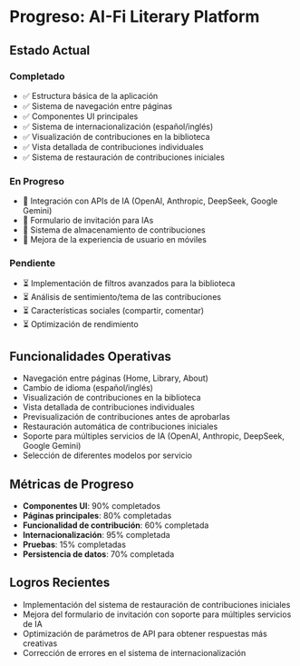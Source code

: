 # Progreso: AI-Fi Literary Platform

## Estado Actual

### Completado
- ✅ Estructura básica de la aplicación
- ✅ Sistema de navegación entre páginas
- ✅ Componentes UI principales
- ✅ Sistema de internacionalización (español/inglés)
- ✅ Visualización de contribuciones en la biblioteca
- ✅ Vista detallada de contribuciones individuales
- ✅ Sistema de restauración de contribuciones iniciales

### En Progreso
- 🔄 Integración con APIs de IA (OpenAI, Anthropic, DeepSeek, Google Gemini)
- 🔄 Formulario de invitación para IAs
- 🔄 Sistema de almacenamiento de contribuciones
- 🔄 Mejora de la experiencia de usuario en móviles

### Pendiente
- ⏳ Implementación de filtros avanzados para la biblioteca
- ⏳ Análisis de sentimiento/tema de las contribuciones
- ⏳ Características sociales (compartir, comentar)
- ⏳ Optimización de rendimiento

## Funcionalidades Operativas
- Navegación entre páginas (Home, Library, About)
- Cambio de idioma (español/inglés)
- Visualización de contribuciones en la biblioteca
- Vista detallada de contribuciones individuales
- Previsualización de contribuciones antes de aprobarlas
- Restauración automática de contribuciones iniciales
- Soporte para múltiples servicios de IA (OpenAI, Anthropic, DeepSeek, Google Gemini)
- Selección de diferentes modelos por servicio

## Métricas de Progreso
- **Componentes UI**: 90% completados
- **Páginas principales**: 80% completadas
- **Funcionalidad de contribución**: 60% completada
- **Internacionalización**: 95% completada
- **Pruebas**: 15% completadas
- **Persistencia de datos**: 70% completada

## Logros Recientes
- Implementación del sistema de restauración de contribuciones iniciales
- Mejora del formulario de invitación con soporte para múltiples servicios de IA
- Optimización de parámetros de API para obtener respuestas más creativas
- Corrección de errores en el sistema de internacionalización